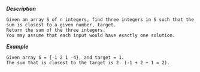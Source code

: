 ***Description***

    Given an array S of n integers, find three integers in S such that the sum is closest to a given number, target.
    Return the sum of the three integers.
    You may assume that each input would have exactly one solution.

***Example***

    Given array S = {-1 2 1 -4}, and target = 1.
    The sum that is closest to the target is 2. (-1 + 2 + 1 = 2).

